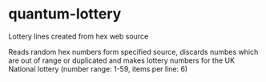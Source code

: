 # quantum-lottery
Lottery lines created from hex web source

Reads random hex numbers form specified source, discards numbes which are out of range or duplicated
and makes lottery numbers for the UK National lottery (number range: 1-59, items per line: 6)
